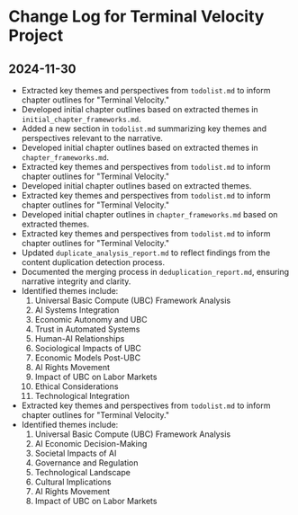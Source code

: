 # Change Log for Terminal Velocity Project

## 2024-11-30
- Extracted key themes and perspectives from `todolist.md` to inform chapter outlines for "Terminal Velocity."
- Developed initial chapter outlines based on extracted themes in `initial_chapter_frameworks.md`.
- Added a new section in `todolist.md` summarizing key themes and perspectives relevant to the narrative.
- Developed initial chapter outlines based on extracted themes in `chapter_frameworks.md`.
- Extracted key themes and perspectives from `todolist.md` to inform chapter outlines for "Terminal Velocity."
- Developed initial chapter outlines based on extracted themes.
- Extracted key themes and perspectives from `todolist.md` to inform chapter outlines for "Terminal Velocity."
- Developed initial chapter outlines in `chapter_frameworks.md` based on extracted themes.
- Extracted key themes and perspectives from `todolist.md` to inform chapter outlines for "Terminal Velocity."
- Updated `duplicate_analysis_report.md` to reflect findings from the content duplication detection process.
- Documented the merging process in `deduplication_report.md`, ensuring narrative integrity and clarity.
- Identified themes include:
  1. Universal Basic Compute (UBC) Framework Analysis
  2. AI Systems Integration
  3. Economic Autonomy and UBC
  4. Trust in Automated Systems
  5. Human-AI Relationships
  6. Sociological Impacts of UBC
  7. Economic Models Post-UBC
  8. AI Rights Movement
  9. Impact of UBC on Labor Markets
  10. Ethical Considerations
  11. Technological Integration
- Extracted key themes and perspectives from `todolist.md` to inform chapter outlines for "Terminal Velocity."
- Identified themes include:
  1. Universal Basic Compute (UBC) Framework Analysis
  2. AI Economic Decision-Making
  3. Societal Impacts of AI
  4. Governance and Regulation
  5. Technological Landscape
  6. Cultural Implications
  7. AI Rights Movement
  8. Impact of UBC on Labor Markets
